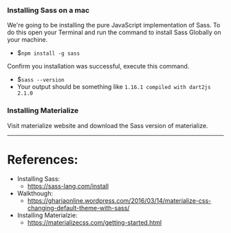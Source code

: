 ### Installing Sass on a mac

We're going to be installing the pure JavaScript implementation of Sass. To do this open your Terminal and run the command to install Sass Globally on your machine.
- $`npm install -g sass`

Confirm you installation was successful, execute this command.
- $`sass --version`
- Your output should be something like `1.16.1 compiled with dart2js 2.1.0`

### Installing Materialize

Visit materialize website and download the Sass version of materialize. 


----
# References:
- Installing Sass:
  - https://sass-lang.com/install
- Walkthough:
  - https://ghariaonline.wordpress.com/2016/03/14/materialize-css-changing-default-theme-with-sass/
- Installing Materialzie:
  - https://materializecss.com/getting-started.html
